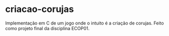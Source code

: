 # criacao-corujas
Implementação em C de um jogo onde o intuito é a criação de corujas. Feito como projeto final da disciplina ECOP01.
